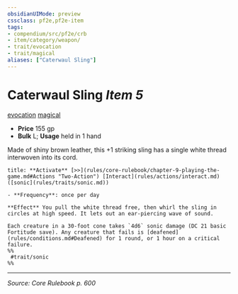 ```yaml
---
obsidianUIMode: preview
cssclass: pf2e,pf2e-item
tags:
- compendium/src/pf2e/crb
- item/category/weapon/
- trait/evocation
- trait/magical
aliases: ["Caterwaul Sling"]
---
```

# Caterwaul Sling *Item 5*  
[evocation](evocation.md "Evocation School Trait")  [magical](magical.md "Magical Item Trait")  

- **Price** 155 gp
- **Bulk** L; **Usage** held in 1 hand

Made of shiny brown leather, this +1 striking sling has a single white thread interwoven into its cord.

```ad-embed-ability
title: **Activate** [>>](rules/core-rulebook/chapter-9-playing-the-game.md#Actions "Two-Action") [Interact](rules/actions/interact.md) ([sonic](rules/traits/sonic.md))

- **Frequency**: once per day

**Effect** You pull the white thread free, then whirl the sling in circles at high speed. It lets out an ear-piercing wave of sound.

Each creature in a 30-foot cone takes `4d6` sonic damage (DC 21 basic Fortitude save). Any creature that fails is [deafened](rules/conditions.md#Deafened) for 1 round, or 1 hour on a critical failure.  
%%
 #trait/sonic 
%%
```


---
*Source: Core Rulebook p. 600*